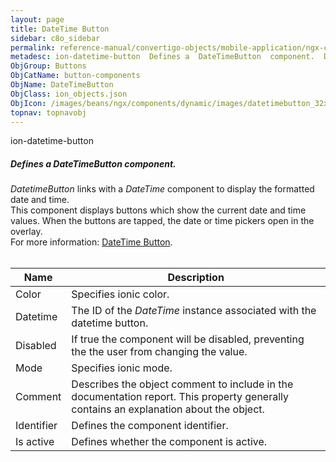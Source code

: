 ```yaml
---
layout: page
title: DateTime Button
sidebar: c8o_sidebar
permalink: reference-manual/convertigo-objects/mobile-application/ngx-components/button-components/datetime-button/
metadesc: ion-datetime-button  Defines a  DateTimeButton  component.  DatetimeButton  links with a  DateTime  component to display the formatted date and time. 
ObjGroup: Buttons
ObjCatName: button-components
ObjName: DateTimeButton
ObjClass: ion_objects.json
ObjIcon: /images/beans/ngx/components/dynamic/images/datetimebutton_32x32.png
topnav: topnavobj
---
```

ion-datetime-button<br/>

##### Defines a <i>DateTimeButton</i> component.<br/>
<i>DatetimeButton</i> links with a <i>DateTime</i> component to display the formatted date and time.<br/>
This component displays buttons which show the current date and time values. When the buttons are tapped, the date or time pickers open in the overlay.<br/>
For more information: <a href='https://ionic-docs-o31kiyk8l-ionic1.vercel.app/docs/api/datetime-button'>DateTime Button</a>.<br/>
<br/>


Name | Description 
--- | ---
Color | Specifies ionic color.
Datetime | The ID of the <i>DateTime</i> instance associated with the datetime button.
Disabled | If true the component will be disabled, preventing the the user from changing the value.
Mode | Specifies ionic mode.
Comment | Describes the object comment to include in the documentation report.  This property generally contains an explanation about the object. 
Identifier | Defines the component identifier.  
Is active | Defines whether the component is active. 

